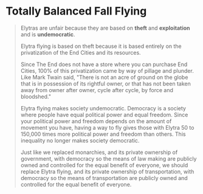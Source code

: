 # Totally Balanced Fall Flying



> Elytras are unfair because they are based on **theft** and **exploitation** and is **undemocratic**.
>
> Elytra flying is based on theft because it is based entirely on the privatization of the End Cities and its resources.
>
> Since The End does not have a store where you can purchase End Cities, 100% of this privatization came by way of pillage and plunder. Like Mark Twain said, "There is not an acre of ground on the globe that is in possession of its rightful owner, or that has not been taken away from owner after owner, cycle after cycle, by force and bloodshed."
>
> Elytra flying makes society undemocratic. Democracy is a society where people have equal political power and equal freedom. Since your political power and freedom depends on the amount of movement you have, having a way to fly gives those with Elytra 50 to 150,000 times more political power and freedom than others. This inequality no longer makes society democratic.
>
> Just like we replaced monarchies, and its private ownership of government, with democracy so the means of law making are publicly owned and controlled for the equal benefit of everyone, we should replace Elytra flying, and its private ownership of transportation, with democracy so the means of transportation are publicly owned and controlled for the equal benefit of everyone.
